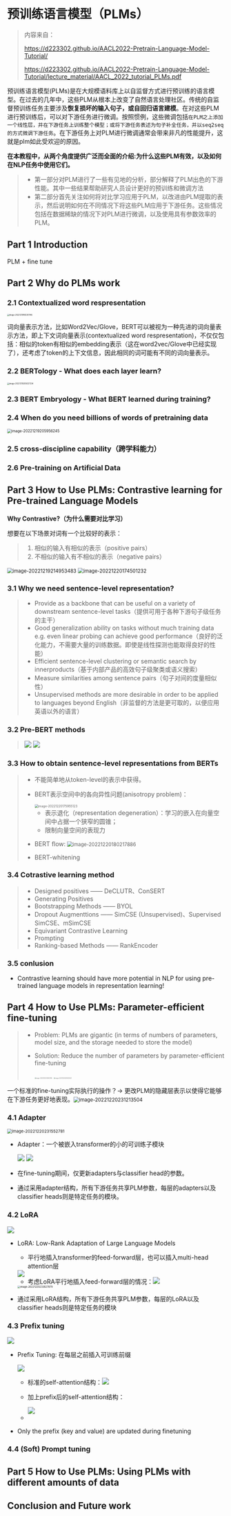 # 预训练语言模型（PLMs）

> 内容来自：
>
>  https://d223302.github.io/AACL2022-Pretrain-Language-Model-Tutorial/
>
> https://d223302.github.io/AACL2022-Pretrain-Language-Model-Tutorial/lecture_material/AACL_2022_tutorial_PLMs.pdf

预训练语言模型(PLMs)是在大规模语料库上以自监督方式进行预训练的语言模型。在过去的几年中，这些PLM从根本上改变了自然语言处理社区。传统的自监督预训练任务主要涉及**恢复损坏的输入句子，或自回归语言建模**。在对这些PLM进行预训练后，可以对下游任务进行微调。按照惯例，这些微调包括`在PLM之上添加一个线性层，并在下游任务上训练整个模型；或将下游任务表述为句子补全任务，并以seq2seq的方式微调下游任务`。在下游任务上对PLM进行微调通常会带来非凡的性能提升，这就是plm如此受欢迎的原因。

**在本教程中，从两个角度提供广泛而全面的介绍:为什么这些PLM有效，以及如何在NLP任务中使用它们。**

> - 第一部分对PLM进行了一些有见地的分析，部分解释了PLM出色的下游性能。其中一些结果帮助研究人员设计更好的预训练和微调方法
> - 第二部分首先关注如何将对比学习应用于PLM，以改进由PLM提取的表示，然后说明如何在不同情况下将这些PLM应用于下游任务。这些情况包括在数据稀缺的情况下对PLM进行微调，以及使用具有参数效率的PLM。

## Part 1 Introduction

PLM + fine tune

## Part 2 Why do PLMs work

### 2.1 Contextualized word respresentation

<img src="assets/0. 综述2/image-20221219165351146.png" alt="image-20221219165351146" style="zoom:30%;" />

词向量表示方法，比如Word2Vec/Glove，BERT可以被视为一种先进的词向量表示方法，即上下文词向量表示(contextualized word respresentation)，不仅仅包括：相似的token有相似的embedding表示（这在word2vec/Glove中已经实现了），还考虑了token的上下文信息，因此相同的词可能有不同的词向量表示。

### 2.2 BERTology - What does each layer learn?

<img src="assets/0. 综述2/image-20221219205027334.png" alt="image-20221219205027334" style="zoom:30%;" />



### 2.3 BERT Embryology - What BERT learned during training?

### 2.4 When do you need billions of words of pretraining data

<img src="assets/0. 综述2/image-20221219205956245.png" alt="image-20221219205956245" style="zoom:60%;" />

### 2.5 cross-discipline capability（跨学科能力）

### 2.6 Pre-training on Artificial Data



## Part 3 How to Use PLMs: Contrastive learning for Pre-trained Language Models

**Why Contrastive?（为什么需要对比学习）**

想要在以下场景对词有一个比较好的表示：

> 1. 相似的输入有相似的表示（positive pairs）
> 2. 不相似的输入有不相似的表示（negative pairs）

<img src="assets/0. 综述2/image-20221219214953483.png" alt="image-20221219214953483" style="zoom:80%;" />

<img src="assets/0. 综述2/image-20221220174501232.png" alt="image-20221220174501232" style="zoom:80%;" />

### 3.1 Why we need sentence-level representation?

> - Provide as a backbone that can be useful on a variety of downstream sentence-level tasks（提供可用于各种下游句子级任务的主干）
> - Good generalization ability on tasks without much training data e.g. even linear probing can achieve good performance（良好的泛化能力，不需要大量的训练数据。即使是线性探测也能取得良好的性能）
> - Efficient sentence-level clustering or semantic search by innerproducts（基于内部产品的高效句子级聚类或语义搜索）
> - Measure similarities among sentence pairs（句子对间的度量相似性）
> - Unsupervised methods are more desirable in order to be applied to languages beyond English（非监督的方法是更可取的，以便应用英语以外的语言）

### 3.2 Pre-BERT methods

> <img src="assets/0. 综述2/image-20221220174644078.png" />
>
> <img src="assets/0. 综述2/image-20221220174658830.png"/>

### 3.3 How to obtain sentence-level representations from BERTs

> - 不能简单地从token-level的表示中获得。
>
> - BERT表示空间中的各向异性问题(anisotropy problem)：
>
>   <img src="assets/0. 综述2/image-20221220175955123.png" alt="image-20221220175955123" style="zoom:50%;" />
>
>   - 表示退化（representation degeneration）：学习的嵌入在向量空间中占据一个狭窄的圆锥；
>   - 限制向量空间的表现力
>
> - BERT flow: <img src="assets/0. 综述2/image-20221220180217886.png" alt="image-20221220180217886" style="zoom:80%;" />
>
> - BERT-whitening

### 3.4 Cotrastive learning method

> - Designed positives —— DeCLUTR、ConSERT
> - Generating Positives
> - Bootstrapping Methods —— BYOL
> - Dropout Augmenttions —— SimCSE (Unsupervised)、Supervised SimCSE、mSimCSE
> - Equivariant Contrastive Learning
> - Prompting
> - Ranking-based Methods —— RankEncoder

### 3.5 conlusion

- Contrastive learning should have more potential in NLP for using pre-trained language models in representation learning!


## Part 4 How to Use PLMs: Parameter-efficient fine-tuning

> - Problem: PLMs are gigantic (in terms of numbers of parameters, model size, and the storage needed to store the model)
>
> - Solution: Reduce the number of parameters by parameter-efficient fine-tuning
>
>   <img src="assets/0. 综述2/image-20221220230602165.png" alt="image-20221220230602165" style="zoom:20%;" />       <img src="assets/0. 综述2/image-20221220230533523.png" alt="image-20221220230533523" style="zoom:20%;" />

一个标准的fine-tuning实际执行的操作？-> 更改PLM的隐藏层表示以使得它能够在下游任务更好地表现。<img src="assets/0. 综述2/image-20221220231213504.png" alt="image-20221220231213504" style="zoom:80%;" />

### 4.1 Adapter

<img src="assets/0. 综述2/image-20221220231552781.png" alt="image-20221220231552781" style="zoom:67%;" />

- Adapter：一个被嵌入transformer的小的可训练子模块

  <img src="assets/0. 综述2/image-20221220231736187.png"/>

  <img src = "./assets/0. 综述2/image-20221220232120414.png" />

- 在fine-tuning期间，仅更新adapters与classifier head的参数。

- 通过采用adapter结构，所有下游任务共享PLM参数，每层的adapters以及classifier heads则是特定任务的模块。

### 4.2 LoRA

<img src="assets/0. 综述2/image-20221220232848594.png"/>

- LoRA: Low-Rank Adaptation of Large Language Models

  - 平行地插入transformer的feed-forward层，也可以插入multi-head attention层

  <img src="assets/0. 综述2/image-20221220233010445.png"/>

  

  - 考虑LoRA平行地插入feed-forward层的情况：<img src="assets/0. 综述2/image-20221220233613212.png"/>

  <img src="assets/0. 综述2/image-20221220233827879.png" alt="image-20221220233827879" style="zoom:40%;" />

- 通过采用LoRA结构，所有下游任务共享PLM参数，每层的LoRA以及classifier heads则是特定任务的模块

### 4.3 Prefix tuning

<img src="assets/0. 综述2/image-20221220234333352.png" />

- Prefix Tuning: 在每层之前插入可训练前缀

  <img src="assets/0. 综述2/image-20221220234512542.png"/>

  - 标准的self-attention结构：<img src="assets/0. 综述2/image-20221220235041607.png"/>

  - 加上prefix后的self-attention结构：

    <img src="assets/0. 综述2/image-20221220235208363.png">

  - 

  

- Only the prefix (key and value) are updated during finetuning

### 4.4 (Soft) Prompt tuning



## Part 5 How to Use PLMs: Using PLMs with different amounts of data



## Conclusion and Future work